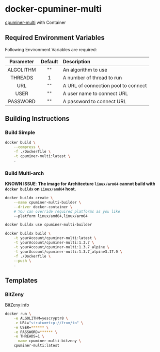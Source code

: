 # docker-cpuminer-multi

[cpuminer-multi](https://github.com/tpruvot/cpuminer-multi) with Container

## Required Environment Variables

Following Environment Variables are required:

| Parameter | Default | Description |
| :-: | :-: | :-- |
| ALGOLITHM | "" | An algorithm to use |
| THREADS | 1 | A number of thread to run|
| URL | "" | A URL of connection pool to connect |
| USER | "" | A user name to connect URL |
| PASSWORD | "" | A password to connect URL |

## Building Instructions

### Build Simple

``` bash
docker build \
    --compress \
    -f ./Dockerfile \
    -t cpuminer-multi:latest \
    .

```

### Build Multi-arch

__KNOWN ISSUE__: __The image for Architecture ``linux/arm64`` cannot build with ``docker buildx`` on ``Linux/amd64`` host.__

``` bash
docker buildx create \
    --name cpuminer-multi-builder \
    --driver docker-container \
    # You can override required platforms as you like
    --platform linux/amd64,linux/arm64

docker buildx use cpuminer-multi-builder

docker buildx build \
    -t yourAccount/cpuminer-multi:latest \
    -t yourAccount/cpuminer-multi:1.3.7 \
    -t yourAccount/cpuminer-multi:1.3.7_alpine \
    -t yourAccount/cpuminer-multi:1.3.7_alpine3.17.0 \
    -f ./Dockerfile \
    --push \
    .
```

## Templates

### BitZeny

[BitZeny info](https://bitzeny.tech/)

``` bash
docker run \
    -e ALGOLITHM=yescryptr8 \
    -e URL="stratum+tcp://from/to" \
    -e USER=****** \
    -e PASSWORD=****** \
    -e THREADS=1 \
    --name cpuminer-multi-bitzeny \
    cpuminer-multi:latest
```
